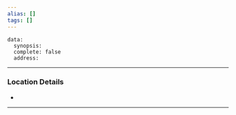 ```yaml
---
alias: []
tags: []
---
```

```RpgManagerData
data: 
  synopsis: 
  complete: false
  address: 
```
---
### Location Details
 - 

---
